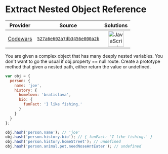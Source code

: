 [_metadata_:generated]: - "true"

# Extract Nested Object Reference

<!-- INFO TABLE BEGIN -->

| Provider                                        | Source                                                                               | Solutions                                                                                                                                                    |
| :---------------------------------------------: | :----------------------------------------------------------------------------------: | :----------------------------------------------------------------------------------------------------------------------------------------------------------: |
| [Codewars](../../../docs/providers/Codewars.md) | [`527a6e602a7db3456e000a2b`](https://www.codewars.com/kata/527a6e602a7db3456e000a2b) | [<img src="https://res.cloudinary.com/rascaltwo/image/upload/v1631924076/javascript_ehszr7.svg" alt="JavaScript" title="JavaScript" width="50" />](solve.js) |

<!-- INFO TABLE END -->

You are given a complex object that has many deeply nested variables. You don't want to go the usual if obj.property == null route. Create a prototype method that given a nested path, either return the value or undefined.

```javascript
var obj = {
  person: {
    name: 'joe',
    history: {
      hometown: 'bratislava',
      bio: {
        funFact: 'I like fishing.'
      }
    }
  }
};

obj.hash('person.name'); // 'joe'
obj.hash('person.history.bio'); // { funFact: 'I like fishing.' }
obj.hash('person.history.homeStreet'); // undefined
obj.hash('person.animal.pet.needNoseAntEater'); // undefined
```
